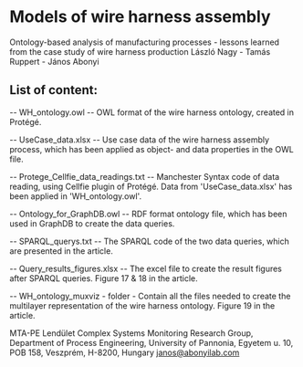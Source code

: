 # Models of wire harness assembly

Ontology-based analysis of manufacturing processes - lessons learned from the case study of wire harness production
László Nagy - Tamás Ruppert - János Abonyi

## List of content:

-- WH_ontology.owl --
OWL format of the wire harness ontology, created in Protégé.

-- UseCase_data.xlsx -- 
Use case data of the wire harness assembly process, which has been applied as object- and data properties in the OWL file.

-- Protege_Cellfie_data_readings.txt -- 
Manchester Syntax code of data reading, using Cellfie plugin of Protégé.
Data from 'UseCase_data.xlsx' has been applied in 'WH_ontology.owl'.

-- Ontology_for_GraphDB.owl --
RDF format ontology file, which has been used in GraphDB to create the data queries.

-- SPARQL_querys.txt --
The SPARQL code of the two data queries, which are presented in the article.

-- Query_results_figures.xlsx --
The excel file to create the result figures after SPARQL queries.
Figure 17 & 18 in the article.

-- WH_ontology_muxviz - folder -
Contain all the files needed to create the multilayer representation of the wire harness ontology.
Figure 19 in the article.


MTA-PE Lendület Complex Systems Monitoring Research Group, Department of Process Engineering, University of Pannonia,
Egyetem u. 10, POB 158, Veszprém, H-8200, Hungary
janos@abonyilab.com
